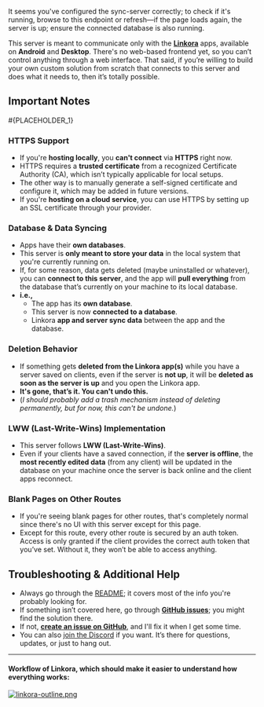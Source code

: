 It seems you've configured the sync-server correctly; to check if it's running, browse to this endpoint or refresh—if the page loads again, the server is up; ensure the connected database is also running.

This server is meant to communicate only with the **[Linkora](https://github.com/LinkoraApp/Linkora)** apps, available on **Android** and **Desktop**. There's no web-based frontend yet, so you can’t control anything through a web interface. That said, if you’re willing to build your own custom solution from scratch that connects to this server and does what it needs to, then it’s totally possible.

## Important Notes

#{PLACEHOLDER_1}

### **HTTPS Support**
- If you're **hosting locally**, you **can't connect** via **HTTPS** right now.
- HTTPS requires a **trusted certificate** from a recognized Certificate Authority (CA), which isn’t typically applicable for local setups.
- The other way is to manually generate a self-signed certificate and configure it, which may be added in future versions.
- If you're **hosting on a cloud service**, you can use HTTPS by setting up an SSL certificate through your provider.

### **Database & Data Syncing**
- Apps have their **own databases**.
- This server is **only meant to store your data** in the local system that you're currently running on.
- If, for some reason, data gets deleted (maybe uninstalled or whatever), you can **connect to this server**, and the app will **pull everything** from the database that’s currently on your machine to its local database.
- **i.e.,**
    - The app has its **own database**.
    - This server is now **connected to a database**.
    - Linkora **app and server sync data** between the app and the database.

### **Deletion Behavior**
- If something gets **deleted from the Linkora app(s)** while you have a server saved on clients, even if the server is **not up**, it will be **deleted as soon as the server is up** and you open the Linkora app.
- **It's gone, that’s it. You can't undo this.**
- (*I should probably add a trash mechanism instead of deleting permanently, but for now, this can't be undone.*)

### **LWW (Last-Write-Wins) Implementation**
- This server follows **LWW (Last-Write-Wins)**.
- Even if your clients have a saved connection, if the **server is offline**, the **most recently edited data** (from any client) will be updated in the database on your machine once the server is back online and the client apps reconnect.

### **Blank Pages on Other Routes**
- If you're seeing blank pages for other routes, that's completely normal since there's no UI with this server except for this page.
- Except for this route, every other route is secured by an auth token. Access is only granted if the client provides the correct auth token that you’ve set. Without it, they won’t be able to access anything.

## Troubleshooting & Additional Help
- Always go through the [README](https://github.com/LinkoraApp/sync-server/blob/master/README.md); it covers most of the info you're probably looking for.
- If something isn’t covered here, go through **[GitHub issues](https://github.com/LinkoraApp/sync-server/issues)**; you might find the solution there.
- If not, **[create an issue on GitHub](https://github.com/LinkoraApp/sync-server/issues/new)**, and I'll fix it when I get some time.
- You can also [join the Discord](https://discord.gg/ZDBXNtv8MD) if you want. It’s there for questions, updates, or just to hang out.

---
#### Workflow of Linkora, which should make it easier to understand how everything works:

<a href="https://github.com/user-attachments/assets/bb2d9b7e-92c4-41ed-82d3-ad821cc65638" onclick="window.open(this.href, '_blank'); return false;">
  <img alt="linkora-outline.png" src="https://github.com/user-attachments/assets/bb2d9b7e-92c4-41ed-82d3-ad821cc65638" style="max-width: 100%; height: auto;">
</a>
